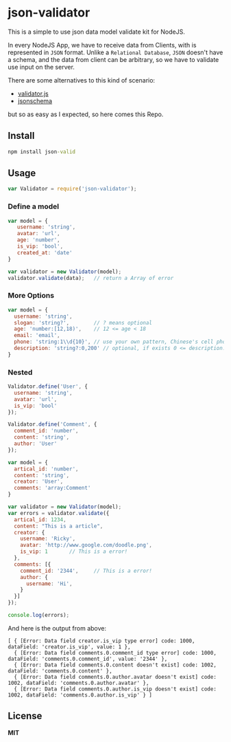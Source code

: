 # json-validator

This is a simple to use json data model validate kit for NodeJS.

In every NodeJS App, we have to receive data from Clients, with is represented in `JSON` format. Unlike a `Relational Database`, `JSON` doesn't have a schema, and the data from client can be arbitrary, so we have to validate use input on the server.

There are some alternatives to this kind of scenario:

- [validator.js](https://github.com/chriso/validator.js)
- [jsonschema](https://github.com/tdegrunt/jsonschema)

but so as easy as I expected, so here comes this Repo.

## Install

``` cmd
npm install json-valid
```

## Usage

``` javascript
var Validator = require('json-validator');
```

### Define a model

``` javascript
var model = {
   username: 'string',
   avatar: 'url',
   age: 'number',
   is_vip: 'bool',
   created_at: 'date'
}

var validator = new Validator(model);
validator.validate(data);	// return a Array of error
```

### More Options

``` javascript
var model = {
  username: 'string',
  slogan: 'string?',		// ? means optional
  age: 'number:[12,18)',	// 12 <= age < 18
  email: 'email',
  phone: 'string:1\\d{10}',	// use your own pattern, Chinese's cell phone number starts with 1, and other 10 digit
  description: 'string?:0,200' // optional, if exists 0 <= description.length <= 200
}
```

### Nested

``` javascript
Validator.define('User', {
  username: 'string',
  avatar: 'url',
  is_vip: 'bool'
});

Validator.define('Comment', {
  comment_id: 'number',
  content: 'string',
  author: 'User'
});

var model = {
  artical_id: 'number',
  content: 'string',
  creator: 'User',
  comments: 'array:Comment'
}

var validator = new Validator(model);
var errors = validator.validate({
  artical_id: 1234,
  content: "This is a article",
  creator: {
    username: 'Ricky',
    avatar: 'http://www.google.com/doodle.png',
    is_vip: 1		// This is a error!
  },
  comments: [{
	comment_id: '2344',		// This is a error!
  	author: {
	  username: 'Hi',
	}
  }]
});

console.log(errors);
```

And here is the output from above:

``` 
[ { [Error: Data field creator.is_vip type error] code: 1000, dataField: 'creator.is_vip', value: 1 },
  { [Error: Data field comments.0.comment_id type error] code: 1000, dataField: 'comments.0.comment_id', value: '2344' },
  { [Error: Data field comments.0.content doesn't exist] code: 1002, dataField: 'comments.0.content' },
  { [Error: Data field comments.0.author.avatar doesn't exist] code: 1002, dataField: 'comments.0.author.avatar' },
  { [Error: Data field comments.0.author.is_vip doesn't exist] code: 1002, dataField: 'comments.0.author.is_vip' } ]
```

## License

**MIT**